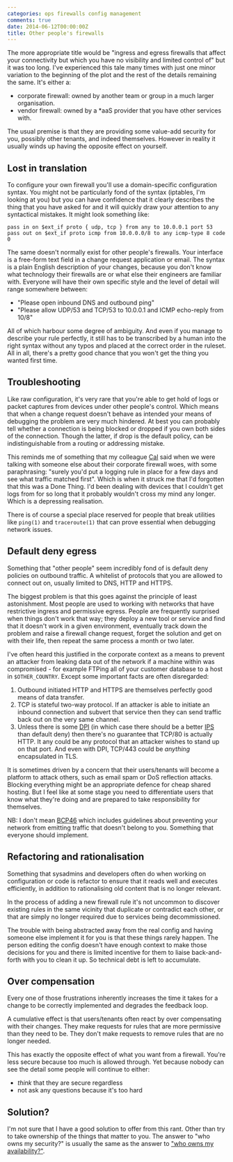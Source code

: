 ```yaml
---
categories: ops firewalls config management
comments: true
date: 2014-06-12T00:00:00Z
title: Other people's firewalls
---
```


The more appropriate title would be "ingress and egress firewalls that
affect your connectivity but which you have no visibility and limited
control of" but it was too long. I've experienced this tale many times with
just one minor variation to the beginning of the plot and the rest of the
details remaining the same. It's either a:

- corporate firewall: owned by another team or group in a much larger
  organisation.
- vendor firewall: owned by a \*aaS provider that you have other services
  with.

The usual premise is that they are providing some value-add security for
you, possibly other tenants, and indeed themselves. However in reality it
usually winds up having the opposite effect on yourself.

## Lost in translation

To configure your own firewall you'll use a domain-specific configuration
syntax. You might not be particularly fond of the syntax (iptables, I'm
looking at you) but you can have confidence that it clearly describes the
thing that you have asked for and it will quickly draw your attention to any
syntactical mistakes. It might look something like:

    pass in on $ext_if proto { udp, tcp } from any to 10.0.0.1 port 53
    pass out on $ext_if proto icmp from 10.0.0.0/8 to any icmp-type 8 code 0

The same doesn't normally exist for other people's firewalls. Your interface
is a free-form text field in a change request application or email. The
syntax is a plain English description of your changes, because you don't
know what technology their firewalls are or what else their engineers are
familiar with. Everyone will have their own specific style and the level of
detail will range somewhere between:

- "Please open inbound DNS and outbound ping"
- "Please allow UDP/53 and TCP/53 to 10.0.0.1 and ICMP echo-reply from 10/8"

All of which harbour some degree of ambiguity. And even if you manage to
describe your rule perfectly, it still has to be transcribed by a human into
the right syntax without any typos and placed at the correct order in the
ruleset. All in all, there's a pretty good chance that you won't get the
thing you wanted first time.

## Troubleshooting

Like raw configuration, it's very rare that you're able to get hold of logs
or packet captures from devices under other people's control. Which means
that when a change request doesn't behave as intended your means of
debugging the problem are very much hindered. At best you can probably tell
whether a connection is being blocked or dropped if you own both sides of
the connection. Though the latter, if drop is the default policy, can be
indistinguishable from a routing or addressing mistake.

This reminds me of something that my colleague [Cal][calpaterson] said when
we were talking with someone else about their corporate firewall woes,
with some paraphrasing: "surely you'd put a logging rule in place for a few
days and see what traffic matched first". Which is when it struck me that
I'd forgotten that this was a Done Thing. I'd been dealing with devices that
I couldn't get logs from for so long that it probably wouldn't cross my mind
any longer. Which is a depressing realisation.

There is of course a special place reserved for people that break utilities
like `ping(1)` and `traceroute(1)` that can prove essential when debugging
network issues.

[calpaterson]: https://twitter.com/calpaterson

## Default deny egress

Something that "other people" seem incredibly fond of is default deny
policies on outbound traffic. A whitelist of protocols that you are allowed
to connect out on, usually limited to DNS, HTTP and HTTPS.

The biggest problem is that this goes against the principle of least
astonishment. Most people are used to working with networks that have
restrictive ingress and permissive egress. People are frequently surprised
when things don't work that way; they deploy a new tool or service and find
that it doesn't work in a given environment, eventually track down the
problem and raise a firewall change request, forget the solution and get on
with their life, then repeat the same process a month or two later.

I've often heard this justified in the corporate context as a means to
prevent an attacker from leaking data out of the network if a machine within
was compromised - for example FTPing all of your customer database to a host
in `$OTHER_COUNTRY`. Except some important facts are often disregarded:

1. Outbound initiated HTTP and HTTPS are themselves perfectly good means of
   data transfer.
1. TCP is stateful two-way protocol. If an attacker is able to initiate an
   inbound connection and subvert that service then they can send traffic
   back out on the very same channel.
1. Unless there is some [DPI][dpi] (in which case there should be a better
   [IPS][ips] than default deny) then there's no guarantee that TCP/80 is
   actually HTTP. It any could be any protocol that an attacker wishes to
   stand up on that port. And even with DPI, TCP/443 could be *anything*
   encapsulated in TLS.

It is sometimes driven by a concern that their users/tenants will become a
platform to attack others, such as email spam or DoS reflection attacks.
Blocking everything might be an appropriate defence for cheap shared
hosting. But I feel like at some stage you need to differentiate users that
know what they're doing and are prepared to take responsibility for
themselves.

NB: I don't mean [BCP46][bcp46] which includes guidelines about preventing
your network from emitting traffic that doesn't belong to you. Something
that everyone should implement.

[dpi]: http://en.wikipedia.org/wiki/Deep_packet_inspection
[ips]: http://en.wikipedia.org/wiki/Intrusion_prevention_system
[bcp46]: http://tools.ietf.org/html/bcp46#section-4.4

## Refactoring and rationalisation

Something that sysadmins and developers often do when working on
configuration or code is refactor to ensure that it reads well and executes
efficiently, in addition to rationalising old content that is no longer
relevant.

In the process of adding a new firewall rule it's not uncommon to discover
existing rules in the same vicinity that duplicate or contradict each other,
or that are simply no longer required due to services being decommissioned.

The trouble with being abstracted away from the real config and having
someone else implement it for you is that these things rarely happen. The
person editing the config doesn't have enough context to make those
decisions for you and there is limited incentive for them to liaise
back-and-forth with you to clean it up. So technical debt is left to
accumulate.

## Over compensation

Every one of those frustrations inherently increases the time it takes for a
change to be correctly implemented and degrades the feedback loop.

A cumulative effect is that users/tenants often react by over compensating
with their changes. They make requests for rules that are more permissive
than they need to be. They don't make requests to remove rules that are no
longer needed.

This has exactly the opposite effect of what you want from a firewall.
You're less secure because too much is allowed through. Yet because nobody
can see the detail some people will continue to either:

- *think* that they are secure regardless
- not ask any questions because it's too hard

## Solution?

I'm not sure that I have a good solution to offer from this rant. Other than
try to take ownership of the things that matter to you. The answer to "who
owns my security?" is usually the same as the answer to
["who owns my availability?"](http://www.whoownsmyavailability.com/).
